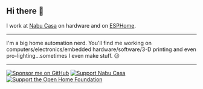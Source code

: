 ## Hi there 👋

I work at [Nabu Casa](https://github.com/nabucasa) on hardware and on [ESPHome](http://esphome.io).

---

I'm a big home automation nerd. You'll find me working on computers/electronics/embedded hardware/software/3-D printing and even pro-lighting...sometimes I even make stuff. 😉

---

[![Sponsor me on GitHub](https://img.shields.io/badge/sponsor%20me%20on%20GitHub-sponsor-green.svg)](https://github.com/sponsors/kbx81)
[![Support Nabu Casa](https://img.shields.io/badge/Nabu%20Casa-support-navy.svg)](https://nabucasa.com)
[![Support the Open Home Foundation](https://img.shields.io/badge/Open%20Home%20Foundation-support-blue.svg)](https://openhomefoundation.org)
